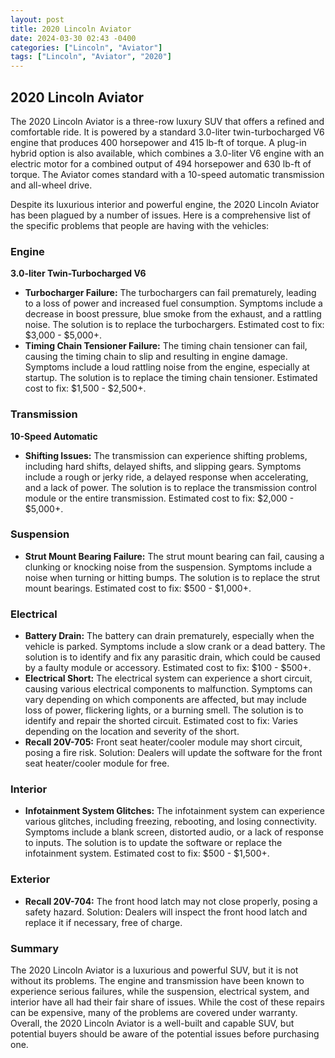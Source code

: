 ```yaml
---
layout: post
title: 2020 Lincoln Aviator
date: 2024-03-30 02:43 -0400
categories: ["Lincoln", "Aviator"]
tags: ["Lincoln", "Aviator", "2020"]
---
```

## 2020 Lincoln Aviator

The 2020 Lincoln Aviator is a three-row luxury SUV that offers a refined and comfortable ride. It is powered by a standard 3.0-liter twin-turbocharged V6 engine that produces 400 horsepower and 415 lb-ft of torque. A plug-in hybrid option is also available, which combines a 3.0-liter V6 engine with an electric motor for a combined output of 494 horsepower and 630 lb-ft of torque. The Aviator comes standard with a 10-speed automatic transmission and all-wheel drive.

Despite its luxurious interior and powerful engine, the 2020 Lincoln Aviator has been plagued by a number of issues. Here is a comprehensive list of the specific problems that people are having with the vehicles:

### Engine

**3.0-liter Twin-Turbocharged V6**

* **Turbocharger Failure:** The turbochargers can fail prematurely, leading to a loss of power and increased fuel consumption. Symptoms include a decrease in boost pressure, blue smoke from the exhaust, and a rattling noise. The solution is to replace the turbochargers. Estimated cost to fix: $3,000 - $5,000+.
* **Timing Chain Tensioner Failure:** The timing chain tensioner can fail, causing the timing chain to slip and resulting in engine damage. Symptoms include a loud rattling noise from the engine, especially at startup. The solution is to replace the timing chain tensioner. Estimated cost to fix: $1,500 - $2,500+.

### Transmission

**10-Speed Automatic**

* **Shifting Issues:** The transmission can experience shifting problems, including hard shifts, delayed shifts, and slipping gears. Symptoms include a rough or jerky ride, a delayed response when accelerating, and a lack of power. The solution is to replace the transmission control module or the entire transmission. Estimated cost to fix: $2,000 - $5,000+.

### Suspension

* **Strut Mount Bearing Failure:** The strut mount bearing can fail, causing a clunking or knocking noise from the suspension. Symptoms include a noise when turning or hitting bumps. The solution is to replace the strut mount bearings. Estimated cost to fix: $500 - $1,000+.

### Electrical

* **Battery Drain:** The battery can drain prematurely, especially when the vehicle is parked. Symptoms include a slow crank or a dead battery. The solution is to identify and fix any parasitic drain, which could be caused by a faulty module or accessory. Estimated cost to fix: $100 - $500+.
* **Electrical Short:** The electrical system can experience a short circuit, causing various electrical components to malfunction. Symptoms can vary depending on which components are affected, but may include loss of power, flickering lights, or a burning smell. The solution is to identify and repair the shorted circuit. Estimated cost to fix: Varies depending on the location and severity of the short.
* **Recall 20V-705:** Front seat heater/cooler module may short circuit, posing a fire risk. Solution: Dealers will update the software for the front seat heater/cooler module for free.

### Interior

* **Infotainment System Glitches:** The infotainment system can experience various glitches, including freezing, rebooting, and losing connectivity. Symptoms include a blank screen, distorted audio, or a lack of response to inputs. The solution is to update the software or replace the infotainment system. Estimated cost to fix: $500 - $1,500+.

### Exterior

* **Recall 20V-704:** The front hood latch may not close properly, posing a safety hazard. Solution: Dealers will inspect the front hood latch and replace it if necessary, free of charge.

### Summary

The 2020 Lincoln Aviator is a luxurious and powerful SUV, but it is not without its problems. The engine and transmission have been known to experience serious failures, while the suspension, electrical system, and interior have all had their fair share of issues. While the cost of these repairs can be expensive, many of the problems are covered under warranty. Overall, the 2020 Lincoln Aviator is a well-built and capable SUV, but potential buyers should be aware of the potential issues before purchasing one.
